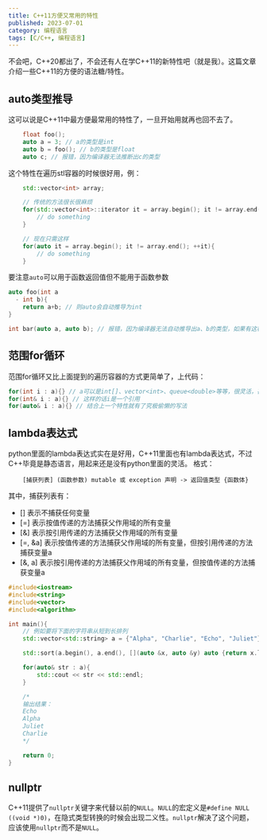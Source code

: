 ```yaml
---
title: C++11方便又常用的特性
published: 2023-07-01
category: 编程语言
tags: [C/C++, 编程语言]
---
```

不会吧，C++20都出了，不会还有人在学C++11的新特性吧（就是我）。这篇文章介绍一些C++11的方便的语法糖/特性。

## auto类型推导

这可以说是C++11中最方便最常用的特性了，一旦开始用就再也回不去了。

```cpp
    float foo();
    auto a = 3; // a的类型是int
    auto b = foo(); // b的类型是float
    auto c; // 报错，因为编译器无法推断出c的类型
```

这个特性在遍历stl容器的时候很好用，例：


```cpp
    std::vector<int> array;

    // 传统的方法很长很麻烦
    for(std::vector<int>::iterator it = array.begin(); it != array.end(); ++it){
        // do something
    }

    // 现在只需这样
    for(auto it = array.begin(); it != array.end(); ++it){
        // do something
    }
```

要注意`auto`可以用于函数返回值但不能用于函数参数

```cpp
auto foo(int a
  - int b){
    return a+b; // 则auto会自动推导为int
}

int bar(auto a, auto b); // 报错，因为编译器无法自动推导出a、b的类型，如果有这种需求就使用template吧
```

## 范围for循环

范围for循环又比上面提到的遍历容器的方式更简单了，上代码：

```cpp
for(int i : a){} // a可以是int[]、vector<int>、queue<double>等等，很灵活，甚至自己写的类只要定义了begin()、end()、++等函数也可以使用这个语法糖
for(int& i : a){} // 这样的话i是一个引用
for(auto& i : a){} // 结合上一个特性就有了究极偷懒的写法
```

## lambda表达式

python里面的lambda表达式实在是好用，C++11里面也有lambda表达式，不过C++毕竟是静态语言，用起来还是没有python里面的灵活。
格式：
```
    [捕获列表] (函数参数) mutable 或 exception 声明 -> 返回值类型 {函数体}
```

其中，捕获列表有：

- [] 表示不捕获任何变量
- [=] 表示按值传递的方法捕获父作用域的所有变量
- [&] 表示按引用传递的方法捕获父作用域的所有变量
- [=, &a] 表示按值传递的方法捕获父作用域的所有变量，但按引用传递的方法捕获变量a
- [&, a] 表示按引用传递的方法捕获父作用域的所有变量，但按值传递的方法捕获变量a

```cpp
#include<iostream>
#include<string>
#include<vector>
#include<algorithm>

int main(){
    // 例如要将下面的字符串从短到长排列
    std::vector<std::string> a = {"Alpha", "Charlie", "Echo", "Juliet"};

    std::sort(a.begin(), a.end(), [](auto &x, auto &y) auto {return x.length() < y.length();});

    for(auto& str : a){
        std::cout << str << std::endl;
    }

    /*
    输出结果：
    Echo
    Alpha
    Juliet
    Charlie
    */

    return 0;
}
```

## nullptr

C++11提供了`nullptr`关键字来代替以前的`NULL`。`NULL`的宏定义是`#define NULL ((void *)0)`，在隐式类型转换的时候会出现二义性。`nullptr`解决了这个问题，应该使用`nullptr`而不是`NULL`。
